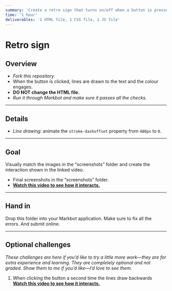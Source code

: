 ```yaml
---
summary: 'Create a retro sign that turns on/off when a button is pressed.'
time: '1 hour'
deliverables: '1 HTML file, 1 CSS file, 1 JS file'
---
```


# Retro sign

## Overview

- *Fork this repository.*
- When the button is clicked, lines are drawn to the text and the colour engages.
- **DO NOT change the HTML file.**
- *Run it through Markbot and make sure it passes all the checks.*

---

## Details

- *Line drawing:* animate the `stroke-dashoffset` property from `480px` to `0`.

---

## Goal

Visually match the images in the “screenshots” folder and create the interaction shown in the linked video.

- Final screenshots in the “screenshots” folder.
- [**Watch this video to see how it interacts.**](https://youtu.be/HWScDjAr5JE)

---

## Hand in

Drop this folder into your Markbot application. Make sure to fix all the errors. And submit online.

---

## Optional challenges

*These challenges are here if you’d like to try a little more work—they are for extra experience and learning. They are completely optional and not graded. Show them to me if you’d like—I’d love to see them.*

1. When clicking the button a second time the lines draw backwards<br>
  [**Watch this video to see how it interacts.**](https://youtu.be/HxVs6EaEm-M)
